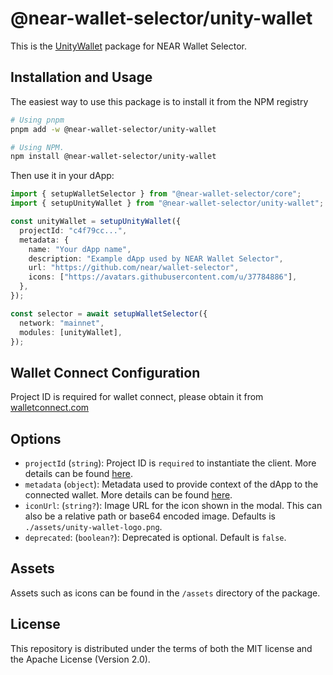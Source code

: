 # @near-wallet-selector/unity-wallet

This is the [UnityWallet](https://unitywallet.com/) package for NEAR Wallet Selector.

## Installation and Usage

The easiest way to use this package is to install it from the NPM registry

```bash
# Using pnpm
pnpm add -w @near-wallet-selector/unity-wallet

# Using NPM.
npm install @near-wallet-selector/unity-wallet
```

Then use it in your dApp:

```ts
import { setupWalletSelector } from "@near-wallet-selector/core";
import { setupUnityWallet } from "@near-wallet-selector/unity-wallet";

const unityWallet = setupUnityWallet({
  projectId: "c4f79cc...",
  metadata: {
    name: "Your dApp name",
    description: "Example dApp used by NEAR Wallet Selector",
    url: "https://github.com/near/wallet-selector",
    icons: ["https://avatars.githubusercontent.com/u/37784886"],
  },
});

const selector = await setupWalletSelector({
  network: "mainnet",
  modules: [unityWallet],
});
```

## Wallet Connect Configuration

Project ID is required for wallet connect, please obtain it from [walletconnect.com](https://walletconnect.com/)

## Options

- `projectId` (`string`): Project ID is `required` to instantiate the client. More details can be found [here](https://docs.walletconnect.com/2.0/cloud/relay#project-id).
- `metadata` (`object`): Metadata used to provide context of the dApp to the connected wallet. More details can be found [here](https://docs.walletconnect.com/2.0/specs/clients/core/pairing/data-structures#metadata).
- `iconUrl`: (`string?`): Image URL for the icon shown in the modal. This can also be a relative path or base64 encoded image. Defaults is `./assets/unity-wallet-logo.png`.
- `deprecated`: (`boolean?`): Deprecated is optional. Default is `false`.

## Assets

Assets such as icons can be found in the `/assets` directory of the package.

## License

This repository is distributed under the terms of both the MIT license and the Apache License (Version 2.0).
